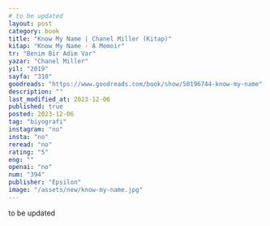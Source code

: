 ```yaml
---
# to be updated
layout: post
category: book
title: "Know My Name | Chanel Miller (Kitap)"
kitap: "Know My Name - A Memoir"
tr: "Benim Bir Adim Var"
yazar: "Chanel Miller"
yil: "2019"
sayfa: "310"
goodreads: "https://www.goodreads.com/book/show/50196744-know-my-name"
description: ""
last_modified_at: 2023-12-06
published: true
posted: 2023-12-06
tag: "biyografi"
instagram: "no"
insta: "no"
reread: "no"
rating: "5"
eng: ""
openai: "no"
num: "394"
publisher: "Epsilon"
image: "/assets/new/know-my-name.jpg"
---
```


to be updated
